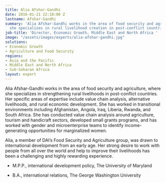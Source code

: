 ```yaml
---
title: Alia Afshar-Gandhi
date: 2016-01-21 22:18:00 Z
lastname: Afshar-Gandhi
summary: 'Alia Afshar-Gandhi works in the area of food security and agriculture, where
  she specializes in rural livelihood creation in post-conflict countries. '
job-title: 'Director, Economic Growth, Middle East and North Africa '
image: "/assets/images/experts/alia-afshar-gandhi.jpg"
solutions:
- Economic Growth
- Agriculture and Food Security
regions:
- Asia and the Pacific
- Middle East and North Africa
- Sub-Saharan Africa
layout: expert
---
```


Alia Afshar-Gandhi works in the area of food security and agriculture, where she specializes in strengthening rural livelihoods in post-conflict countries. Her specific areas of expertise include value chain analysis, alternative livelihoods, and rural economic development. She has worked in transitional environments including Afghanistan, Angola, Iraq, Liberia, Rwanda, and South Africa. She has conducted value chain analysis around agriculture, tourism and handicraft sectors, developed small grants programs, and has worked with gender and microenterprise teams to identify income-generating opportunities for marginalized women. 

Alia, a member of DAI’s Food Security and Agriculture group, was drawn to international development from an early age. Her strong desire to work with people from all over the world and help to improve their livelihoods has been a challenging and highly rewarding experience.

* M.P.P., international development policy, The University of Maryland

* B.A., international relations, The George Washington University